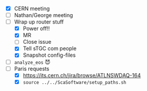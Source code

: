 - [x] CERN meeting
- [ ] Nathan/George meeting
- [ ] Wrap up router stuff
  - [x] Power off!!
  - [x] MR
  - [ ] Close issue
  - [x] Tell sTGC com people
  - [x] Snapshot config-files
- [ ] `analyze_eos` :smiling_imp:
- [ ] Paris requests
  - [x] https://its.cern.ch/jira/browse/ATLNSWDAQ-164
  - [x] `source ../../ScaSoftware/setup_paths.sh`

